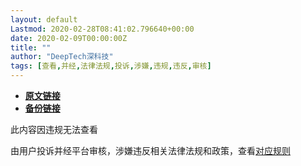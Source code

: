 ```yaml
---
layout: default
Lastmod: 2020-02-28T08:41:02.796640+00:00
date: 2020-02-09T00:00:00Z
title: ""
author: "DeepTech深科技"
tags: [查看,并经,法律法规,投诉,涉嫌,违规,违反,审核]
---
```


* [**原文链接**](https://mp.weixin.qq.com/s/g9YO5TBVZUtMzERK59n8Cw)
* [**备份链接**](http://archive.ph/keYHb)


此内容因违规无法查看

由用户投诉并经平台审核，涉嫌违反相关法律法规和政策，查看[对应规则](http://mp.weixin.qq.com/mp/opshowpage?action=oplaw&id=1&t=operation/faq_index#wechat_redirect)

